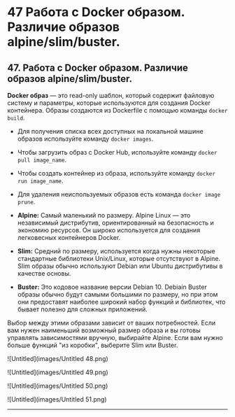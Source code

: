 # 47 Работа с Docker образом. Различие образов alpine/slim/buster.

## 47. Работа с Docker образом. Различие образов alpine/slim/buster.

**Docker образ** — это read-only шаблон, который содержит файловую систему и параметры, которые используются для создания Docker контейнера. Образы создаются из Dockerfile с помощью команды `docker build`.

- Для получения списка всех доступных на локальной машине образов используйте команду `docker images`.
- Чтобы загрузить образ с Docker Hub, используйте команду `docker pull image_name`.
- Чтобы создать контейнер из образа, используйте команду `docker run image_name`.
- Для удаления неиспользуемых образов есть команда `docker image prune`.

- **Alpine:** Самый маленький по размеру. Alpine Linux — это независимый дистрибутив, ориентированный на безопасность и экономию ресурсов. Он широко используется для создания легковесных контейнеров Docker.
- **Slim:** Средний по размеру, используется когда нужны некоторые стандартные библиотеки Unix/Linux, которые отсутствуют в Alpine. Slim образы обычно используют Debian или Ubuntu дистрибутивы в качестве основы.
- **Buster:** Это кодовое название версии Debian 10. Debiain Buster образы обычно будут самыми большими по размеру, но при этом они предоставят наиболее широкий набор функций и библиотек, что бывает полезно для сложных приложений.

Выбор между этими образами зависит от ваших потребностей. Если вам нужен наименьший возможный размер образа и вы готовы управлять зависимостями вручную, выбирайте Alpine. Если вам нужно больше функций "из коробки", выберите Slim или Buster.

![Untitled](images/Untitled 48.png)

![Untitled](images/Untitled 49.png)

![Untitled](images/Untitled 50.png)

![Untitled](images/Untitled 51.png)

---